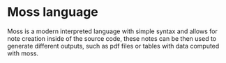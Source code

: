 # Moss language

Moss is a modern interpreted language with simple syntax and allows for note creation inside of the source code, these notes can be then used to generate different outputs, such as pdf files or tables with data computed with moss.
